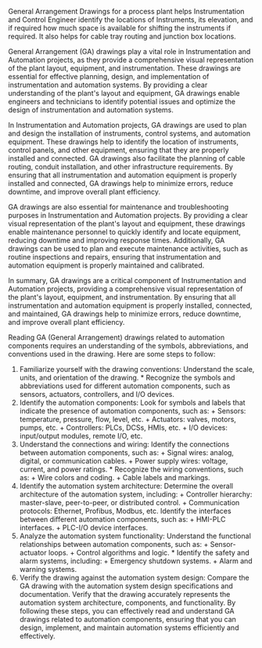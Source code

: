 General Arrangement Drawings for a process plant helps Instrumentation and Control Engineer identify the locations of Instruments, its elevation, and if required how much space is available for shifting the instruments if required. It also helps for cable tray routing and junction box locations.

General Arrangement (GA) drawings play a vital role in Instrumentation and Automation projects, as they provide a comprehensive visual representation of the plant layout, equipment, and instrumentation. These drawings are essential for effective planning, design, and implementation of instrumentation and automation systems. By providing a clear understanding of the plant's layout and equipment, GA drawings enable engineers and technicians to identify potential issues and optimize the design of instrumentation and automation systems.

In Instrumentation and Automation projects, GA drawings are used to plan and design the installation of instruments, control systems, and automation equipment. These drawings help to identify the location of instruments, control panels, and other equipment, ensuring that they are properly installed and connected. GA drawings also facilitate the planning of cable routing, conduit installation, and other infrastructure requirements. By ensuring that all instrumentation and automation equipment is properly installed and connected, GA drawings help to minimize errors, reduce downtime, and improve overall plant efficiency.

GA drawings are also essential for maintenance and troubleshooting purposes in Instrumentation and Automation projects. By providing a clear visual representation of the plant's layout and equipment, these drawings enable maintenance personnel to quickly identify and locate equipment, reducing downtime and improving response times. Additionally, GA drawings can be used to plan and execute maintenance activities, such as routine inspections and repairs, ensuring that instrumentation and automation equipment is properly maintained and calibrated.

In summary, GA drawings are a critical component of Instrumentation and Automation projects, providing a comprehensive visual representation of the plant's layout, equipment, and instrumentation. By ensuring that all instrumentation and automation equipment is properly installed, connected, and maintained, GA drawings help to minimize errors, reduce downtime, and improve overall plant efficiency.

Reading GA (General Arrangement) drawings related to automation components requires an understanding of the symbols, abbreviations, and conventions used in the drawing. 
Here are some steps to follow:

1. Familiarize yourself with the drawing conventions: Understand the scale, units, and orientation of the drawing. * Recognize the symbols and abbreviations used for different automation components, such as sensors, actuators, controllers, and I/O devices.
2. Identify the automation components:  Look for symbols and labels that indicate the presence of automation components, such as: + Sensors: temperature, pressure, flow, level, etc. + Actuators: valves, motors, pumps, etc. + Controllers: PLCs, DCSs, HMIs, etc. + I/O devices: input/output modules, remote I/O, etc.
3. Understand the connections and wiring: Identify the connections between automation components, such as: + Signal wires: analog, digital, or communication cables. + Power supply wires: voltage, current, and power ratings. * Recognize the wiring conventions, such as: + Wire colors and coding. + Cable labels and markings.
4. Identify the automation system architecture: Determine the overall architecture of the automation system, including: + Controller hierarchy: master-slave, peer-to-peer, or distributed control. + Communication protocols: Ethernet, Profibus, Modbus, etc.  Identify the interfaces between different automation components, such as: + HMI-PLC interfaces. + PLC-I/O device interfaces.
5. Analyze the automation system functionality: Understand the functional relationships between automation components, such as: + Sensor-actuator loops. + Control algorithms and logic. * Identify the safety and alarm systems, including: + Emergency shutdown systems. + Alarm and warning systems.
6. Verify the drawing against the automation system design: Compare the GA drawing with the automation system design specifications and documentation.  Verify that the drawing accurately represents the automation system architecture, components, and functionality.
By following these steps, you can effectively read and understand GA drawings related to automation components, ensuring that you can design, implement, and maintain automation systems efficiently and effectively.
